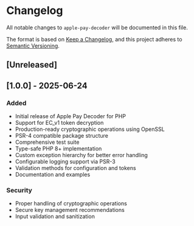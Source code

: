 # Changelog

All notable changes to `apple-pay-decoder` will be documented in this file.

The format is based on [Keep a Changelog](https://keepachangelog.com/en/1.0.0/),
and this project adheres to [Semantic Versioning](https://semver.org/spec/v2.0.0.html).

## [Unreleased]

## [1.0.0] - 2025-06-24

### Added
- Initial release of Apple Pay Decoder for PHP
- Support for EC_v1 token decryption
- Production-ready cryptographic operations using OpenSSL
- PSR-4 compatible package structure
- Comprehensive test suite
- Type-safe PHP 8+ implementation
- Custom exception hierarchy for better error handling
- Configurable logging support via PSR-3
- Validation methods for configuration and tokens
- Documentation and examples

### Security
- Proper handling of cryptographic operations
- Secure key management recommendations
- Input validation and sanitization
